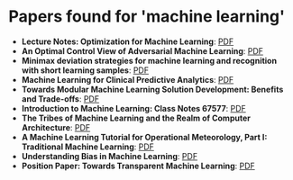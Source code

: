 # Papers found for 'machine learning'

- **Lecture Notes: Optimization for Machine Learning**: [PDF](./Lecture_Notes_Optimization_for_Machine_Learning.pdf)
- **An Optimal Control View of Adversarial Machine Learning**: [PDF](./An_Optimal_Control_View_of_Adversarial_Machine_Learning.pdf)
- **Minimax deviation strategies for machine learning and recognition with short learning samples**: [PDF](./Minimax_deviation_strategies_for_machine_learning_and_recognition_with_short_learning_samples.pdf)
- **Machine Learning for Clinical Predictive Analytics**: [PDF](./Machine_Learning_for_Clinical_Predictive_Analytics.pdf)
- **Towards Modular Machine Learning Solution Development: Benefits and Trade-offs**: [PDF](./Towards_Modular_Machine_Learning_Solution_Development_Benefits_and_Trade-offs.pdf)
- **Introduction to Machine Learning: Class Notes 67577**: [PDF](./Introduction_to_Machine_Learning_Class_Notes_67577.pdf)
- **The Tribes of Machine Learning and the Realm of Computer Architecture**: [PDF](./The_Tribes_of_Machine_Learning_and_the_Realm_of_Computer_Architecture.pdf)
- **A Machine Learning Tutorial for Operational Meteorology, Part I: Traditional Machine Learning**: [PDF](./A_Machine_Learning_Tutorial_for_Operational_Meteorology,_Part_I_Traditional_Machine_Learning.pdf)
- **Understanding Bias in Machine Learning**: [PDF](./Understanding_Bias_in_Machine_Learning.pdf)
- **Position Paper: Towards Transparent Machine Learning**: [PDF](./Position_Paper_Towards_Transparent_Machine_Learning.pdf)
